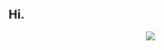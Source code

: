 ## Hi.

<p align="center">
  <img src="https://tenor.com/view/night-city-cyberpunk2077-night-city-skyline-chilling-at-scenic-view-watching-city-gif-26943044"/>
</p>

<!--
**ghostlyminnty1/ghostlyminnty1** is a ✨ _special_ ✨ repository because its `README.md` (this file) appears on your GitHub profile.

Here are some ideas to get you started:

- 🔭 I’m currently working on ...
- 🌱 I’m currently learning ...
- 👯 I’m looking to collaborate on ...
- 🤔 I’m looking for help with ...
- 💬 Ask me about ...
- 📫 How to reach me: ...
- 😄 Pronouns: ...
- ⚡ Fun fact: ...
-->
